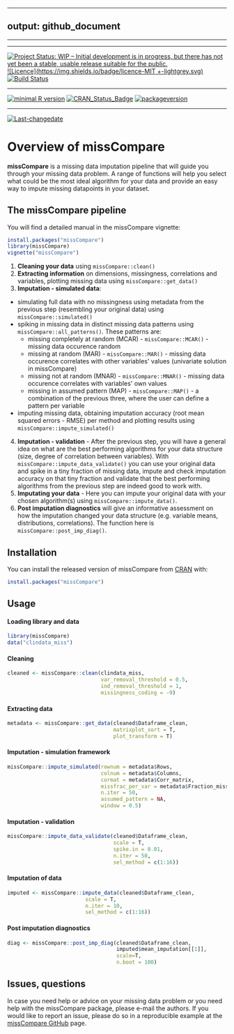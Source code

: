 <!-- rmarkdown v1 -->
---
output: github_document
---
 
---
 
 
---
 
[![Project Status: WIP – Initial development is in progress, but there has not yet been a stable, usable release suitable for the public.](https://www.repostatus.org/badges/latest/wip.svg)](https://www.repostatus.org/#wip)
[![Licence](https://img.shields.io/badge/licence-MIT +-lightgrey.svg)](https://choosealicense.com/licenses/mit/)
[![Build Status](https://travis-ci.com/Tirgit/missCompare.svg?branch=master)](https://travis-ci.com/Tirgit/missCompare)
 
---
 
[![minimal R version](https://img.shields.io/badge/R%3E%3D-3.5.0-6666ff.svg)](https://cran.r-project.org/)
[![CRAN_Status_Badge](http://www.r-pkg.org/badges/version/missCompare)](https://cran.r-project.org/package=missCompare)
[![packageversion](https://img.shields.io/badge/Package%20version-0.1.0-orange.svg?style=flat-square)](commits/master)
 
---
 
[![Last-changedate](https://img.shields.io/badge/last%20change-2018--08--23-yellowgreen.svg)](/commits/master)

<!-- README.md is generated from README.Rmd. Please edit that file -->



# Overview of missCompare

**missCompare** is a missing data imputation pipeline that will guide you through your missing data problem. A range of functions will help you select what could be the most ideal algorithm for your data and provide an easy way to impute missing datapoints in your dataset.    

## The missCompare pipeline

You will find a detailed manual in the missCompare vignette:

```r
install.packages("missCompare")
library(missCompare)
vignette("missCompare")
```

1. **Cleaning your data** using `missCompare::clean()`
2. **Extracting information** on dimensions, missingness, correlations and variables, plotting
missing data using `missCompare::get_data()`
3. **Imputation - simulated data**:
  + simulating full data with no missingness using metadata from the previous step (resembling your original data) using `missCompare::simulated()`
  + spiking in missing data in distinct missing data patterns using `missCompare::all_patterns()`. These patterns are:
    + missing completely at random (MCAR) - `missCompare::MCAR()` - missing data occurence random
    + missing at random (MAR) - `missCompare::MAR()` - missing data occurence correlates with other variables' values (univariate solution in missCompare)
    + missing not at random (MNAR) - `missCompare::MNAR()` - missing data occurence correlates with variables' own values
    + missing in assumed pattern (MAP) - `missCompare::MAP()` - a combination of the previous three, where the user can define a pattern per variable
  + imputing missing data, obtaining imputation accuracy (root mean squared errors - RMSE) per method and plotting results using `missCompare::impute_simulated()`
4. **Imputation - validation** - After the previous step, you will have a general idea on what are the best performing algorithms for your data structure (size, degree of correlation between variables). With `missCompare::impute_data_validate()` you can use your original data and spike in a tiny fraction of missing data, impute and check imputation accuracy on that tiny fraction and validate that the best performing algorithms from the previous step are indeed good to work with.
5. **Imputating your data** - Here you can impute your original data with your chosen algorithm(s) using `missCompare::impute_data()`.
6. **Post imputation diagnostics** will give an informative assessment on how the imputation changed your data structure (e.g. variable means, distributions, correlations). The function here is `missCompare::post_imp_diag()`.

## Installation

You can install the released version of missCompare from [CRAN](https://CRAN.R-project.org) with:

``` r
install.packages("missCompare")
```

## Usage

#### Loading library and data

```r
library(missCompare)
data("clindata_miss")
```

#### Cleaning

```r
cleaned <- missCompare::clean(clindata_miss,
                              var_removal_threshold = 0.5, 
                              ind_removal_threshold = 1,
                              missingness_coding = -9)
```

#### Extracting data

```r
metadata <- missCompare::get_data(cleaned$Dataframe_clean,
                                  matrixplot_sort = T,
                                  plot_transform = T)
```

#### Imputation - simulation framework

```r
missCompare::impute_simulated(rownum = metadata$Rows,
                              colnum = metadata$Columns, 
                              cormat = metadata$Corr_matrix, 
                              missfrac_per_var = metadata$Fraction_missingness_per_variable,
                              n.iter = 50, 
                              assumed_pattern = NA, 
                              window = 0.5)
```

#### Imputation - validation

```r
missCompare::impute_data_validate(cleaned$Dataframe_clean,
                                  scale = T,
                                  spike.in = 0.01,
                                  n.iter = 50,
                                  sel_method = c(1:16))
```
                                  
#### Imputation of data

```r
imputed <- missCompare::impute_data(cleaned$Dataframe_clean, 
                         scale = T, 
                         n.iter = 10, 
                         sel_method = c(1:16))
```
                         
#### Post imputation diagnostics

```r
diag <- missCompare::post_imp_diag(cleaned$Dataframe_clean,
                                   imputed$mean_imputation[[1]], 
                                   scale=T, 
                                   n.boot = 100)
```

## Issues, questions

In case you need help or advice on your missing data problem or you need help with the missCompare package, please e-mail the authors. If you would like to report an issue, please do so in a reproducible example at the [missCompare GitHub](https://github.com/Tirgit/missCompare/issues) page.

